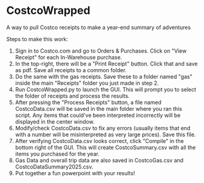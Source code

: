# CostcoWrapped
A way to pull Costco receipts to make a year-end summary of adventures

Steps to make this work:
1. Sign in to Costco.com and go to Orders & Purchases. Click on "View Receipt" for each In-Warehouse purchase.
2. In the top-right, there will be a "Print Receipt" button. Click that and save as pdf. Save all receipts to a common folder.
3. Do the same with the gas receipts. Save these to a folder named "gas" inside the main "Receipts" folder you just made in step 2.
4. Run CostcoWrapped.py to launch the GUI. This will prompt you to select the folder of receipts and process the results.
5. After pressing the "Process Receipts" button, a file named CostcoData.csv will be saved in the main folder where you ran this script. Any items that could've been interpreted incorrectly will be displayed in the center window.
6. Modify/check CostcoData.csv to fix any errors (usually items that end with a number will be misinterpreted as very large prices). Save this file.
7. After verifying CostcoData.csv looks correct, click "Compile" in the bottom right of the GUI. This will create CostcoSummary.csv with all the items you purchased for the year.
8. Gas Data and overall trip data are also saved in CostcoGas.csv and CostcoDataSummary2025.csv.
9. Put together a fun powerpoint with your results!

